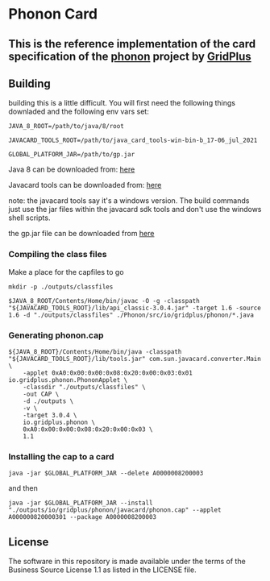 # Phonon Card
## This is the reference implementation of the card specification of the [phonon](https://github.com/GridPlus/phonon-network) project by [GridPlus](https://gridplus.io)

## Building
building this is a little difficult. You will first need the following things downladed and the following env vars set:

`JAVA_8_ROOT=/path/to/java/8/root`

`JAVACARD_TOOLS_ROOT=/path/to/java_card_tools-win-bin-b_17-06_jul_2021`

`GLOBAL_PLATFORM_JAR=/path/to/gp.jar`

Java 8 can be downloaded from: [here](https://www.oracle.com/java/technologies/downloads/#java8)

Javacard tools can be downloaded from: [here](https://www.oracle.com/java/technologies/javacard-sdk-downloads.html)

note: the javacard tools say it's a windows version. The build commands just use the jar files within the javacard sdk tools and don't use the windows shell scripts. 

the gp.jar file can be downloaded from [here](https://javacard.pro/globalplatform/)

### Compiling the class files
Make a place for the capfiles to go

`mkdir -p ./outputs/classfiles`

`$JAVA_8_ROOT/Contents/Home/bin/javac -O -g -classpath "${JAVACARD_TOOLS_ROOT}/lib/api_classic-3.0.4.jar" -target 1.6 -source 1.6 -d "./outputs/classfiles" ./Phonon/src/io/gridplus/phonon/*.java`

### Generating phonon.cap
```
${JAVA_8_ROOT}/Contents/Home/bin/java -classpath "${JAVACARD_TOOLS_ROOT}/lib/tools.jar" com.sun.javacard.converter.Main \
	-applet 0xA0:0x00:0x00:0x08:0x20:0x00:0x03:0x01 io.gridplus.phonon.PhononApplet \
	-classdir "./outputs/classfiles" \
	-out CAP \
	-d ./outputs \
	-v \
	-target 3.0.4 \
	io.gridplus.phonon \
	0xA0:0x00:0x00:0x08:0x20:0x00:0x03 \
	1.1
```
### Installing the cap to a card

`java -jar $GLOBAL_PLATFORM_JAR --delete A0000008200003`

and then

`java -jar $GLOBAL_PLATFORM_JAR --install "./outputs/io/gridplus/phonon/javacard/phonon.cap" --applet A000000820000301 --package A0000008200003`

## License
The software in this repository is made available under the terms of the Business Source License 1.1 as listed in the LICENSE file. 
